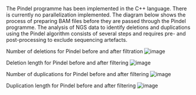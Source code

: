 The Pindel programme has been implemented in the C++ language. There is currently no parallelization implemented. The diagram below shows the process of preparing BAM files before they are passed through the Pindel programme. The analysis of NGS data to identify deletions and duplications using the Pindel algorithm consists of several steps and requires pre- and post-processing to exclude sequencing artefacts.

Number of deletions for Pindel before and after filtration
![image](https://user-images.githubusercontent.com/67764136/220763759-a4ba4944-f771-46c3-a4c1-7acccc3b9a42.png)

Deletion length for Pindel before and after filtering
![image](https://user-images.githubusercontent.com/67764136/220763850-ab0fce80-4c22-4bc1-91c9-d616cb4ce112.png)

Number of duplications for Pindel before and after filtering
![image](https://user-images.githubusercontent.com/67764136/220763994-38f6b5af-b796-4b79-b53d-b0f92f00f414.png)

Duplication length for Pindel before and after filtering
![image](https://user-images.githubusercontent.com/67764136/220764059-f8d9614d-9a37-45a8-aa4a-603549ed4bd0.png)
